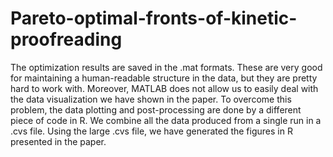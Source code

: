 # Pareto-optimal-fronts-of-kinetic-proofreading




The optimization results are saved in the .mat formats. These are very good for maintaining a human-readable structure in the data, but they are pretty hard to work with. Moreover, MATLAB does not allow us to easily deal with the data visualization we have shown in the paper. To overcome this problem, the data plotting and post-processing are done by a different piece of code in R. We combine all the data produced from a single run in a .cvs file. Using the large .cvs file, we have generated the figures in R presented in the paper.

